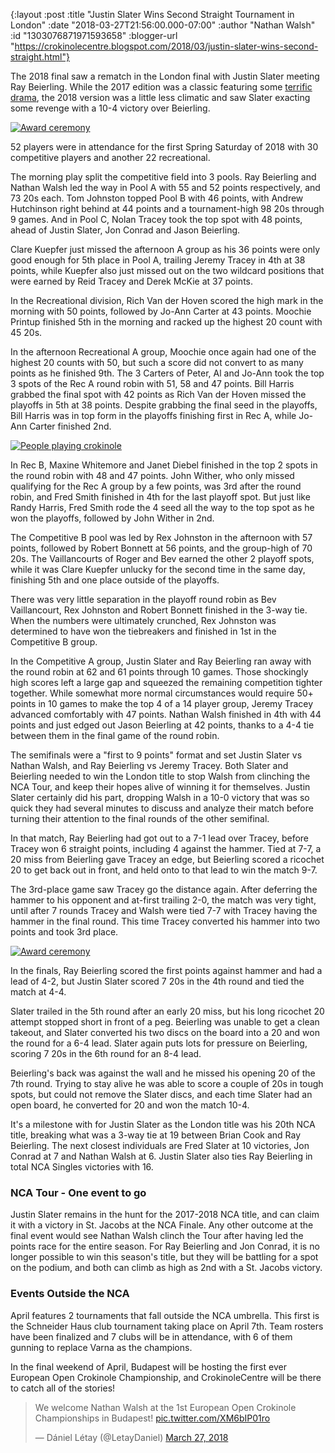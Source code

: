 {:layout :post
 :title "Justin Slater Wins Second Straight Tournament in London"
 :date "2018-03-27T21:56:00.000-07:00"
 :author "Nathan Walsh"
 :id "1303076871971593658"
 :blogger-url "https://crokinolecentre.blogspot.com/2018/03/justin-slater-wins-second-straight.html"}

The 2018 final saw a rematch in the London final with Justin Slater meeting Ray Beierling. While the 2017 edition was a classic featuring some [terrific drama](https://www.youtube.com/watch?v=LKpWW1tOM94), the 2018 version was a little less climatic and saw Slater exacting some revenge with a 10-4 victory over Beierling.

[![Award ceremony](/images/2018-03-27-justin-slater-wins-second-straight/IMG_5427.jpg)](/images/2018-03-27-justin-slater-wins-second-straight/IMG_5427.jpg)

52 players were in attendance for the first Spring Saturday of 2018 with 30 competitive players and another 22 recreational.

The morning play split the competitive field into 3 pools. Ray Beierling and Nathan Walsh led the way in Pool A with 55 and 52 points respectively, and 73 20s each. Tom Johnston topped Pool B with 46 points, with Andrew Hutchinson right behind at 44 points and a tournament-high 98 20s through 9 games. And in Pool C, Nolan Tracey took the top spot with 48 points, ahead of Justin Slater, Jon Conrad and Jason Beierling.

Clare Kuepfer just missed the afternoon A group as his 36 points were only good enough for 5th place in Pool A, trailing Jeremy Tracey in 4th at 38 points, while Kuepfer also just missed out on the two wildcard positions that were earned by Reid Tracey and Derek McKie at 37 points.

In the Recreational division, Rich Van der Hoven scored the high mark in the morning with 50 points, followed by Jo-Ann Carter at 43 points. Moochie Printup finished 5th in the morning and racked up the highest 20 count with 45 20s.

In the afternoon Recreational A group, Moochie once again had one of the highest 20 counts with 50, but such a score did not convert to as many points as he finished 9th. The 3 Carters of Peter, Al and Jo-Ann took the top 3 spots of the Rec A round robin with 51, 58 and 47 points. Bill Harris grabbed the final spot with 42 points as Rich Van der Hoven missed the playoffs in 5th at 38 points. Despite grabbing the final seed in the playoffs, Bill Harris was in top form in the playoffs finishing first in Rec A, while Jo-Ann Carter finished 2nd.

[![People playing crokinole](/images/2018-03-27-justin-slater-wins-second-straight/DZD8ZpjVwAILQyd%2B%25281%2529.jpg)](/images/2018-03-27-justin-slater-wins-second-straight/DZD8ZpjVwAILQyd%2B%25281%2529.jpg)

In Rec B, Maxine Whitemore and Janet Diebel finished in the top 2 spots in the round robin with 48 and 47 points. John Wither, who only missed qualifying for the Rec A group by a few points, was 3rd after the round robin, and Fred Smith finished in 4th for the last playoff spot. But just like Randy Harris, Fred Smith rode the 4 seed all the way to the top spot as he won the playoffs, followed by John Wither in 2nd.

The Competitive B pool was led by Rex Johnston in the afternoon with 57 points, followed by Robert Bonnett at 56 points, and the group-high of 70 20s. The Vaillancourts of Roger and Bev earned the other 2 playoff spots, while it was Clare Kuepfer unlucky for the second time in the same day, finishing 5th and one place outside of the playoffs.

There was very little separation in the playoff round robin as Bev Vaillancourt, Rex Johnston and Robert Bonnett finished in the 3-way tie. When the numbers were ultimately crunched, Rex Johnston was determined to have won the tiebreakers and finished in 1st in the Competitive B group.

In the Competitive A group, Justin Slater and Ray Beierling ran away with the round robin at 62 and 61 points through 10 games. Those shockingly high scores left a large gap and squeezed the remaining competition tighter together. While somewhat more normal circumstances would require 50+ points in 10 games to make the top 4 of a 14 player group,  Jeremy Tracey advanced comfortably with 47 points. Nathan Walsh finished in 4th with 44 points and just edged out Jason Beierling at 42 points, thanks to a 4-4 tie between them in the final game of the round robin.

The semifinals were a "first to 9 points" format and set Justin Slater vs Nathan Walsh, and Ray Beierling vs Jeremy Tracey. Both Slater and Beierling needed to win the London title to stop Walsh from clinching the NCA Tour, and keep their hopes alive of winning it for themselves. Justin Slater certainly did his part, dropping Walsh in a 10-0 victory that was so quick they had several minutes to discuss and analyze their match before turning their attention to the final rounds of the other semifinal. 

In that match, Ray Beierling had got out to a 7-1 lead over Tracey, before Tracey won 6 straight points, including 4 against the hammer. Tied at 7-7, a 20 miss from Beierling gave Tracey an edge, but Beierling scored a ricochet 20 to get back out in front, and held onto to that lead to win the match 9-7.

The 3rd-place game saw Tracey go the distance again. After deferring the hammer to his opponent and at-first trailing 2-0, the match was very tight, until after 7 rounds Tracey and Walsh were tied 7-7 with Tracey having the hammer in the final round. This time Tracey converted his hammer into two points and took 3rd place.

[![Award ceremony](/images/2018-03-27-justin-slater-wins-second-straight/IMG_5416.jpg)](/images/2018-03-27-justin-slater-wins-second-straight/IMG_5416.jpg)

In the finals, Ray Beierling scored the first points against hammer and had a lead of 4-2, but Justin Slater scored 7 20s in the 4th round and tied the match at 4-4.

Slater trailed in the 5th round after an early 20 miss, but his long ricochet 20 attempt stopped short in front of a peg. Beierling was unable to get a clean takeout, and Slater converted his two discs on the board into a 20 and won the round for a 6-4 lead. Slater again puts lots for pressure on Beierling, scoring 7 20s in the 6th round for an 8-4 lead.

Beierling's back was against the wall and he missed his opening 20 of the 7th round. Trying to stay alive he was able to score a couple of 20s in tough spots, but could not remove the Slater discs, and each time Slater had an open board, he converted for 20 and won the match 10-4.

It's a milestone with for Justin Slater as the London title was his 20th NCA title, breaking what was a 3-way tie at 19 between Brian Cook and Ray Beierling. The next closest individuals are Fred Slater at 10 victories, Jon Conrad at 7 and Nathan Walsh at 6. Justin Slater also ties Ray Beierling in total NCA Singles victories with 16.

### NCA Tour - One event to go

Justin Slater remains in the hunt for the 2017-2018 NCA title, and can claim it with a victory in St. Jacobs at the NCA Finale. Any other outcome at the final event would see Nathan Walsh clinch the Tour after having led the points race for the entire season. For Ray Beierling and Jon Conrad, it is no longer possible to win this season's title, but they will be battling for a spot on the podium, and both can climb as high as 2nd with a St. Jacobs victory.

### Events Outside the NCA

April features 2 tournaments that fall outside the NCA umbrella. This first is the Schneider Haus club tournament taking place on April 7th. Team rosters have been finalized and 7 clubs will be in attendance, with 6 of them gunning to replace Varna as the champions.

In the final weekend of April, Budapest will be hosting the first ever European Open Crokinole Championship, and CrokinoleCentre will be there to catch all of the stories!

<blockquote class="twitter-tweet" data-lang="en"><p lang="en" dir="ltr">We welcome Nathan Walsh at the 1st European Open Crokinole Championships in Budapest! <a href="https://t.co/XM6bIP01ro">pic.twitter.com/XM6bIP01ro</a></p>— Dániel Létay (@LetayDaniel) <a href="https://twitter.com/LetayDaniel/status/978639743884890115?ref\_src=twsrc%5Etfw">March 27, 2018</a></blockquote><script async src="https://platform.twitter.com/widgets.js"></script>
